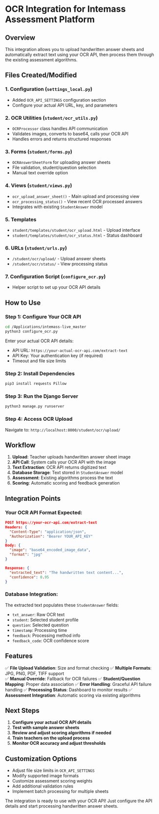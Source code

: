 # OCR Integration for Intemass Assessment Platform

## Overview
This integration allows you to upload handwritten answer sheets and automatically extract text using your OCR API, then process them through the existing assessment algorithms.

## Files Created/Modified

### 1. Configuration (`settings_local.py`)
- Added `OCR_API_SETTINGS` configuration section
- Configure your actual API URL, key, and parameters

### 2. OCR Utilities (`student/ocr_utils.py`)
- `OCRProcessor` class handles API communication
- Validates images, converts to base64, calls your OCR API
- Handles errors and returns structured responses

### 3. Forms (`student/forms.py`)
- `OCRAnswerSheetForm` for uploading answer sheets
- File validation, student/question selection
- Manual text override option

### 4. Views (`student/views.py`)
- `ocr_upload_answer_sheet()` - Main upload and processing view
- `ocr_processing_status()` - View recent OCR processed answers
- Integrates with existing `StudentAnswer` model

### 5. Templates
- `student/templates/student/ocr_upload.html` - Upload interface
- `student/templates/student/ocr_status.html` - Status dashboard

### 6. URLs (`student/urls.py`)
- `/student/ocr/upload/` - Upload answer sheets
- `/student/ocr/status/` - View processing status

### 7. Configuration Script (`configure_ocr.py`)
- Helper script to set up your OCR API details

## How to Use

### Step 1: Configure Your OCR API
```bash
cd /Applications/intemass-live_master
python3 configure_ocr.py
```

Enter your actual OCR API details:
- API URL: `https://your-actual-ocr-api.com/extract-text`
- API Key: Your authentication key (if required)
- Timeout and file size limits

### Step 2: Install Dependencies
```bash
pip3 install requests Pillow
```

### Step 3: Run the Django Server
```bash
python3 manage.py runserver
```

### Step 4: Access OCR Upload
Navigate to: `http://localhost:8000/student/ocr/upload/`

## Workflow

1. **Upload**: Teacher uploads handwritten answer sheet image
2. **API Call**: System calls your OCR API with the image
3. **Text Extraction**: OCR API returns digitized text
4. **Database Storage**: Text stored in `StudentAnswer` model
5. **Assessment**: Existing algorithms process the text
6. **Scoring**: Automatic scoring and feedback generation

## Integration Points

### Your OCR API Format Expected:
```json
POST https://your-ocr-api.com/extract-text
Headers: {
  "Content-Type": "application/json",
  "Authorization": "Bearer YOUR_API_KEY"
}
Body: {
  "image": "base64_encoded_image_data",
  "format": "jpg"
}

Response: {
  "extracted_text": "The handwritten text content...",
  "confidence": 0.95
}
```

### Database Integration:
The extracted text populates these `StudentAnswer` fields:
- `txt_answer`: Raw OCR text
- `student`: Selected student profile
- `question`: Selected question
- `timestamp`: Processing time
- `feedback`: Processing method info
- `feedback_code`: OCR confidence score

## Features

✅ **File Upload Validation**: Size and format checking
✅ **Multiple Formats**: JPG, PNG, PDF, TIFF support  
✅ **Manual Override**: Fallback for OCR failures
✅ **Student/Question Mapping**: Proper data association
✅ **Error Handling**: Graceful API failure handling
✅ **Processing Status**: Dashboard to monitor results
✅ **Assessment Integration**: Automatic scoring via existing algorithms

## Next Steps

1. **Configure your actual OCR API details**
2. **Test with sample answer sheets**
3. **Review and adjust scoring algorithms if needed**
4. **Train teachers on the upload process**
5. **Monitor OCR accuracy and adjust thresholds**

## Customization Options

- Adjust file size limits in `OCR_API_SETTINGS`
- Modify supported image formats
- Customize assessment scoring weights
- Add additional validation rules
- Implement batch processing for multiple sheets

The integration is ready to use with your OCR API! Just configure the API details and start processing handwritten answer sheets.
